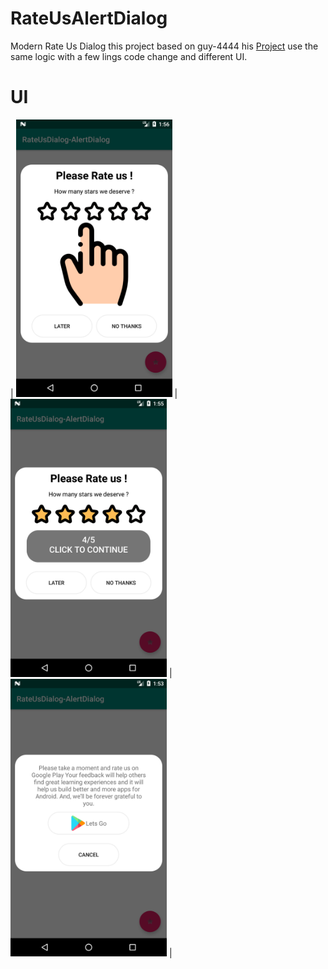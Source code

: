 # RateUsAlertDialog
Modern Rate Us Dialog
this project based on guy-4444 his <a href="https://github.com/guy-4444/SmartRateUsDialog-Android">Project</a> use the same logic with a few lings code change and  different UI. 
# UI
| <img src="Screenshot_1566352570.png" width="250" > |<img src="Screenshot_1566352556.png" width="250" >  |<img src="Screenshot_1566352404.png" width="250" >  |
